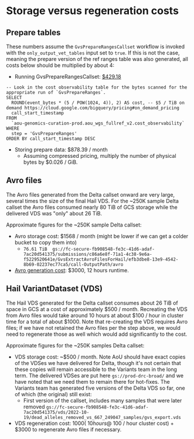 # Storage versus regeneration costs

## Prepare tables

These numbers assume the `GvsPrepareRangesCallset` workflow is invoked with the `only_output_vet_tables` input set
to `true`. If this is not the case, meaning the prepare version of the ref ranges table was also generated, all costs
below should be multiplied by about 4:

* Running
  GvsPrepareRangesCallset: [$429.18](https://docs.google.com/spreadsheets/d/1fcmEVWvjsx4XFLT9ZUsruUznnlB94xKgDIIyCGu6ryQ/edit#gid=0)
```
-- Look in the cost observability table for the bytes scanned for the appropriate run of `GvsPrepareRanges`.
SELECT
  ROUND(event_bytes * (5 / POW(1024, 4)), 2) AS cost, -- $5 / TiB on demand https://cloud.google.com/bigquery/pricing#on_demand_pricing
  call_start_timestamp
FROM
  `aou-genomics-curation-prod.aou_wgs_fullref_v2.cost_observability`
WHERE
  step = 'GvsPrepareRanges'
ORDER BY call_start_timestamp DESC
```
* Storing prepare data: $878.39 / month
    * Assuming compressed pricing, multiply the number of physical bytes by $0.026 / GiB.

## Avro files

The Avro files generated from the Delta callset onward are very large, several times the size of the final Hail VDS.
For the ~250K sample Delta callset the Avro files consumed nearly 80 TiB of GCS storage while the delivered VDS was
"only" about 26 TiB.

Approximate figures for the ~250K sample Delta callset:

* Avro storage cost: $1568 / month (might be lower if we can get a colder bucket to copy them into)
    * `76.61 TiB  gs://fc-secure-fb908548-fe3c-41d6-adaf-7ac20d541375/submissions/c86a6e8f-71a1-4c38-9e6a-f5229520641e/GvsExtractAvroFilesForHail/efb3dbe8-13e9-4542-8b69-02237ec77ca5/call-OutputPath/avro`
* [Avro generation cost](https://docs.google.com/spreadsheets/d/1fcmEVWvjsx4XFLT9ZUsruUznnlB94xKgDIIyCGu6ryQ/edit#gid=0):
  $3000, 12 hours runtime.

## Hail VariantDataset (VDS)

The Hail VDS generated for the Delta callset consumes about 26 TiB of space in GCS at a cost of approximately $500 /
month. Recreating the VDS from Avro files would take around 10 hours at about $100 / hour in cluster time for a total of
about $1000. Note that re-creating the VDS requires Avro files; if we have not retained the Avro files per the step
above, we would need to regenerate those as well which would add significantly to the cost.

Approximate figures for the ~250K samples Delta callset:

* VDS storage cost: ~$500 / month. Note AoU should have exact copies of the VDSes we have delivered for Delta, though
  it's not certain that these copies will remain accessible to the Variants team in the long term. The delivered VDSes are put here `gs://prod-drc-broad/` and we have noted that we need them to remain there for hot-fixes. The Variants team has
  generated five versions of the Delta VDS so far, one of which (the original) still exist:
    * First version of the callset, includes many samples that were later
      removed `gs://fc-secure-fb908548-fe3c-41d6-adaf-7ac20d541375/vds/2022-10-19/dead_alleles_removed_vs_667_249047_samples/gvs_export.vds`
* VDS regeneration cost: $1000 (~10 hours @ ~$100 / hour cluster cost) + $3000 to regenerate Avro files if necessary.

